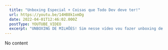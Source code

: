 ```yaml
---
  title: "Unboxing Especial + Coisas que Todo Dev deve ter!"
  url: https://youtu.be/14H88k1xmDg
  date: 2022-04-01T12:46:02.000Z
  postType: YOUTUBE_VIDEO
  excerpt: "UNBOXING DE MILHÕES! Sim nesse vídeo vou fazer unboxing de um dos artefatos mais importantes pra arrumar seu setup e deixar suas telas brilhando! Senta ai, prepara a pipoca e bora ver top coisas que todo dev deve ter!"
---
```

  
  No content
  